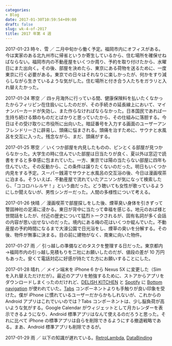 ```yaml
---
categories:
- Blog
date: 2017-01-30T10:59:54+09:00
draft: false
slug: wk-4-of-2017
title: 2017 年第 4 週
---
```


2017-01-23 時々、雪 ／ 二月中旬から働く予定。福岡市内にオフィスがある。今は実家のある北九州市に帰省というか寄生しているから、住む場所を確保せねばならない。福岡市内の不動産屋をいくつか周り、予約を取り付けたから、水曜日にまた出向く。その後、部屋を決めたら、東京にある荷物を送るために、一度東京に行く必要がある。東京での日々はそれなりに楽しかったが、何かをすり減らしながら生きているような気がした。住む場所と付き合う人たちをガラリと入れ替えたかった。

2017-01-24 寒空 ／ 四ヶ月海外に行っている間、健康保険料を払いたくなかったからフィリピン在住扱いにしたのだが、その手続きの延長線上において、マイナンバーカードが失効し、また作らなければならなかった。日本国民であれば一生持ち続ける類のものだとばかりと思っていたから、その仕組みに落胆する。今日はその受け取りに市役所に出向いた。暗証番号を入力する画面のユーザーアンフレンドリーさに辟易し、頭痛に悩まされる。頭痛を治すために、サウナと水風呂を交互に入った。残念ながら、まだ、頭痛がする。

2017-01-25 寒空 ／ いくつか部屋を内見したものの、ピンとくる部屋が見つからなかった。大学生の時に住んでいた部屋は日当たりが良く、夏以外は窓辺で読書をすると多幸感に包まれていた。一方、東京では陽の当たらない部屋に四年も住んでいた。その反動から、この条件は譲りたくないのだった。明日もいくつか内見をする予定。スーパー銭湯でサウナと水風呂の交互浴の後、今日は漫画喫茶に泊まる。そういえば、不動産屋で流れていたアニソンが気になって検索したら、「ココロハレルヤ！」という曲だった。どう聴いても女性が歌っているようにしか聞えないが、男性シンガーだった。人間の多様性について考える。

2017-01-26 快晴 ／ 漫画喫茶で部屋探しをした後、煙草臭い身体を引きずって警固神社の足湯に浸かる。東日が背中に当たって幸福を感じる。地元のおば様と世間話をしたが、付近の歴史について猛烈トークされるが、固有名詞が多く会話の内容が思い出せないのだった。境内にある梅の花はいくつか綻んでいた。不動産屋の予約時間になるまで大濠公園で日光浴をし、煙草の臭いを分解する。その後、物件が無事に決まる。目の前に建物がなく、南東に向いた物件。

2017-01-27 雨 ／ 引っ越しの準備などのタスクを整理する日だった。東京都内→福岡市内の引っ越し見積もりを二社にお願いしたのだが、値段の差が 10 万円もあった。安くて電話対応に好感が持たてた方にお願いすることにした。

2017-01-28 晴れ ／ メイン端末を iPhone 6 から Nexus 5X に変更した（Sim を入れ替えただけだが）。最近のアプリを勉強するために、ストアからアプリをダウンロードしまくったのだけれど、[DELISH KITCHEN](https://www.delishkitchen.tv/) と [Spotify](https://www.spotify.com/jp/) に [Bottom navigation](https://material.io/guidelines/components/bottom-navigation.html) が使われていた。[Tabs](https://material.io/guidelines/components/tabs.html) コンポーネントよりも手触りが良い印象を受けた。僕が iPhone に慣れているユーザーだからかもしれないが、これからの Android アプリはこれでいいのでは？Tabs コンポーネントは、少し脳負荷が高いような気がする。Google Calendar がウィジェットとして月カレンダーを表示できるようになり、Android 標準アプリはなんて使えるのだろうと思った。それに比べて iPhone の標準アプリは自らを削除できるようにする撤退戦略である。まあ、Android 標準アプリも削除できるが。

2017-01-29 雨 ／ 以下の知識が遅れている。[RetroLambda](https://github.com/evant/gradle-retrolambda), [DataBinding](https://developer.android.com/topic/libraries/data-binding/index.html)
